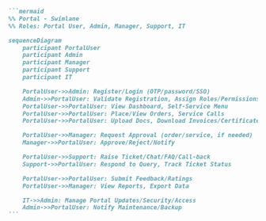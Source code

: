 ````markdown
```mermaid
%% Portal - Swimlane
%% Roles: Portal User, Admin, Manager, Support, IT

sequenceDiagram
    participant PortalUser
    participant Admin
    participant Manager
    participant Support
    participant IT

    PortalUser->>Admin: Register/Login (OTP/password/SSO)
    Admin->>PortalUser: Validate Registration, Assign Roles/Permissions
    PortalUser->>PortalUser: View Dashboard, Self-Service Menu
    PortalUser->>PortalUser: Place/View Orders, Service Calls
    PortalUser->>PortalUser: Upload Docs, Download Invoices/Certificates

    PortalUser->>Manager: Request Approval (order/service, if needed)
    Manager->>PortalUser: Approve/Reject/Notify

    PortalUser->>Support: Raise Ticket/Chat/FAQ/Call-back
    Support->>PortalUser: Respond to Query, Track Ticket Status

    PortalUser->>PortalUser: Submit Feedback/Ratings
    PortalUser->>Manager: View Reports, Export Data

    IT->>Admin: Manage Portal Updates/Security/Access
    Admin->>PortalUser: Notify Maintenance/Backup
```
````